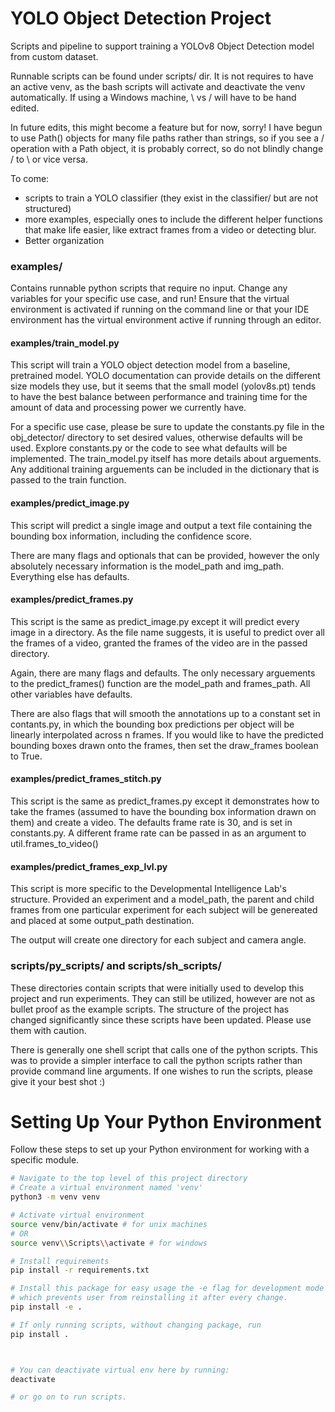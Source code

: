 # YOLO Object Detection Project
Scripts and pipeline to support training a YOLOv8 Object Detection model from custom dataset. 

Runnable scripts can be found under scripts/ dir. It is not requires to have an active venv, as the bash scripts will activate and deactivate the venv automatically. If using a Windows machine, \ vs / will have to be hand edited.

In future edits, this might become a feature but for now, sorry! I have begun to use Path() objects for many file paths rather than strings, so if you see a / operation with a Path object, it is probably correct, so do not blindly change / to \\ or vice versa.

To come:
- scripts to train a YOLO classifier (they exist in the classifier/ but are not structured)
- more examples, especially ones to include the different helper functions that make life easier, like extract frames from a video or detecting blur.
- Better organization

### examples/
Contains runnable python scripts that require no input. Change any variables for your specific use case, and run! Ensure that the virtual environment is activated if running on the command line or that your IDE environment has the virtual environment active if running through an editor.

#### examples/train_model.py
This script will train a YOLO object detection model from a baseline, pretrained model. YOLO documentation can provide details on the different size models they use, but it seems that the small model (yolov8s.pt) tends to have the best balance between performance and training time for the amount of data and processing power we currently have.

For a specific use case, please be sure to update the constants.py file in the obj_detector/ directory to set desired values, otherwise defaults will be used. Explore constants.py or the code to see what defaults will be implemented. The train_model.py itself has more details about arguements. Any additional training arguements can be included in the dictionary that is passed to the train function.

#### examples/predict_image.py
This script will predict a single image and output a text file containing the bounding box information, including the confidence score. 

There are many flags and optionals that can be provided, however the only absolutely necessary information is the model_path and img_path. Everything else has defaults.

#### examples/predict_frames.py
This script is the same as predict_image.py except it will predict every image in a directory. As the file name suggests, it is useful to predict over all the frames of a video, granted the frames of the video are in the passed directory.

Again, there are many flags and defaults. The only necessary arguements to the predict_frames() function are the model_path and frames_path. All other variables have defaults. 

There are also flags that will smooth the annotations up to a constant set in contants.py, in which the bounding box predictions per object will be linearly interpolated across n frames. If you would like to have the predicted bounding boxes drawn onto the frames, then set the draw_frames boolean to True.

#### examples/predict_frames_stitch.py
This script is the same as predict_frames.py except it demonstrates how to take the frames (assumed to have the bounding box information drawn on them) and create a video. The defaults frame rate is 30, and is set in constants.py. A different frame rate can be passed in as an argument to util.frames_to_video()

#### examples/predict_frames_exp_lvl.py
This script is more specific to the Developmental Intelligence Lab's structure. Provided an experiment and a model_path, the parent and child frames from one particular experiment for each subject will be genereated and placed at some output_path destination. 

The output will create one directory for each subject and camera angle. 



### scripts/py_scripts/ and scripts/sh_scripts/
These directories contain scripts that were initially used to develop this project and run experiments. They can still be utilized, however are not as bullet proof as the example scripts. The structure of the project has changed significantly since these scripts have been updated. Please use them with caution.

There is generally one shell script that calls one of the python scripts. This was to provide a simpler interface to call the python scripts rather than provide command line arguments. If one wishes to run the scripts, please give it your best shot :) 


# Setting Up Your Python Environment

Follow these steps to set up your Python environment for working with a specific module.


```bash
# Navigate to the top level of this project directory
# Create a virtual environment named 'venv'
python3 -m venv venv

# Activate virtual environment
source venv/bin/activate # for unix machines
# OR
source venv\\Scripts\\activate # for windows

# Install requirements
pip install -r requirements.txt

# Install this package for easy usage the -e flag for development mode of the python package,
# which prevents user from reinstalling it after every change.
pip install -e .

# If only running scripts, without changing package, run
pip install .



# You can deactivate virtual env here by running:
deactivate

# or go on to run scripts.

```


